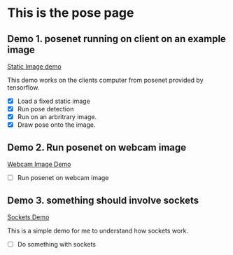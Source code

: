 # This is the pose page

## Demo 1. posenet running on client on an example image
[Static Image demo](pose/demo_image)

This demo works on the clients computer from posenet provided by tensorflow.
- [x] Load a fixed static image
- [x] Run pose detection
- [x] Run on an arbritrary image.
- [x] Draw pose onto the image.

## Demo 2. Run posenet on webcam image

[Webcam Image Demo](pose/demo_webcam)

- [ ] Run posenet on webcam image

## Demo 3. something should involve sockets

[Sockets Demo](pose/demo_sockets)

This is a simple demo for me to understand how sockets work.

- [ ] Do something with sockets
